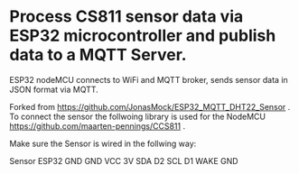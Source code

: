 # Process CS811 sensor data via ESP32 microcontroller and publish data to a MQTT Server.

ESP32 nodeMCU connects to WiFi and MQTT broker, sends sensor data in JSON format via MQTT.

Forked from https://github.com/JonasMock/ESP32_MQTT_DHT22_Sensor .
To connect the sensor the follwoing library is used for the NodeMCU https://github.com/maarten-pennings/CCS811 .

Make sure the Sensor is wired in the follwing way: 

Sensor  ESP32
GND     GND
VCC     3V
SDA     D2
SCL     D1
WAKE    GND


